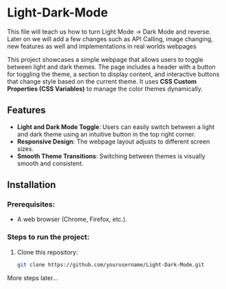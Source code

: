 # Light-Dark-Mode
This file will teach us how to turn Light Mode -> Dark Mode and reverse. Later on we will add a few changes such as API Calling, image changing, new features as well and implementations in real worlds webpages


This project showcases a simple webpage that allows users to toggle between light and dark themes. The page includes a header with a button for toggling the theme, a section to display content, and interactive buttons that change style based on the current theme. It uses **CSS Custom Properties (CSS Variables)** to manage the color themes dynamically.

## Features

- **Light and Dark Mode Toggle**: Users can easily switch between a light and dark theme using an intuitive button in the top right corner.
- **Responsive Design**: The webpage layout adjusts to different screen sizes.
- **Smooth Theme Transitions**: Switching between themes is visually smooth and consistent.

## Installation

### Prerequisites:
- A web browser (Chrome, Firefox, etc.).

### Steps to run the project:
1. Clone this repository:
   ```bash
   git clone https://github.com/yourusername/Light-Dark-Mode.git
More steps later...
